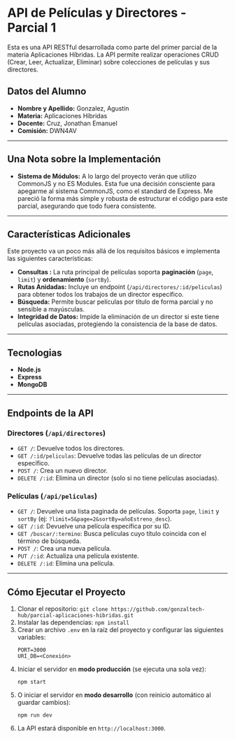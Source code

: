 # API de Películas y Directores - Parcial 1

Esta es una API RESTful desarrollada como parte del primer parcial de la materia Aplicaciones Híbridas. La API permite realizar operaciones CRUD (Crear, Leer, Actualizar, Eliminar) sobre colecciones de películas y sus directores.

## Datos del Alumno

*   **Nombre y Apellido:** Gonzalez, Agustin
*   **Materia:** Aplicaciones Híbridas
*   **Docente:** Cruz, Jonathan Emanuel
*   **Comisión:** DWN4AV

---

## Una Nota sobre la Implementación

*   **Sistema de Módulos:** A lo largo del proyecto verán que utilizo CommonJS y no ES Modules. Esta fue una decisión consciente para apegarme al sistema CommonJS, como el standard de Express. Me pareció la forma más simple y robusta de estructurar el código para este parcial, asegurando que todo fuera consistente.

---

## Características Adicionales

Este proyecto va un poco más allá de los requisitos básicos e implementa las siguientes características:

*   **Consultas :** La ruta principal de películas soporta **paginación** (`page`, `limit`) y **ordenamiento** (`sortBy`).
*   **Rutas Anidadas:** Incluye un endpoint (`/api/directores/:id/peliculas`) para obtener todos los trabajos de un director específico.
*   **Búsqueda:** Permite buscar películas por título de forma parcial y no sensible a mayúsculas.
*   **Integridad de Datos:** Impide la eliminación de un director si este tiene películas asociadas, protegiendo la consistencia de la base de datos.

---

## Tecnologias

*   **Node.js**
*   **Express**
*   **MongoDB**

---

## Endpoints de la API

### Directores (`/api/directores`)

*   `GET /`: Devuelve todos los directores.
*   `GET /:id/peliculas`: Devuelve todas las películas de un director específico.
*   `POST /`: Crea un nuevo director.
*   `DELETE /:id`: Elimina un director (solo si no tiene películas asociadas).

### Películas (`/api/peliculas`)

*   `GET /`: Devuelve una lista paginada de películas. Soporta `page`, `limit` y `sortBy` (ej: `?limit=5&page=2&sortBy=añoEstreno_desc`).
*   `GET /:id`: Devuelve una película específica por su ID.
*   `GET /buscar/:termino`: Busca películas cuyo título coincida con el término de búsqueda.
*   `POST /`: Crea una nueva película.
*   `PUT /:id`: Actualiza una película existente.
*   `DELETE /:id`: Elimina una película.

---

## Cómo Ejecutar el Proyecto

1.  Clonar el repositorio: `git clone https://github.com/gonzaltech-hub/parcial-aplicaciones-hibridas.git`
2.  Instalar las dependencias: `npm install`
3.  Crear un archivo `.env` en la raíz del proyecto y configurar las siguientes variables:
    ```
    PORT=3000
    URI_DB=<Conexión>
    ```
4.  Iniciar el servidor en **modo producción** (se ejecuta una sola vez):
    ```
    npm start
    ```
5.  O iniciar el servidor en **modo desarrollo** (con reinicio automático al guardar cambios):
    ```
    npm run dev
    ```
6.  La API estará disponible en `http://localhost:3000`.